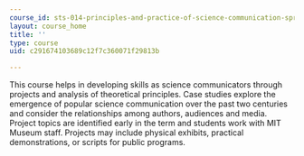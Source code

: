 ```yaml
---
course_id: sts-014-principles-and-practice-of-science-communication-spring-2006
layout: course_home
title: ''
type: course
uid: c291674103689c12f7c360071f29813b

---
```

This course helps in developing skills as science communicators through projects and analysis of theoretical principles. Case studies explore the emergence of popular science communication over the past two centuries and consider the relationships among authors, audiences and media. Project topics are identified early in the term and students work with MIT Museum staff. Projects may include physical exhibits, practical demonstrations, or scripts for public programs.
